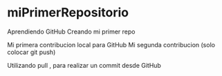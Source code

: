 # miPrimerRepositorio

Aprendiendo GitHub Creando mi primer repo

Mi primera contribucion local para GitHub
Mi segunda contribucion (solo colocar git push)

Utilizando pull , para realizar un commit desde GitHub
